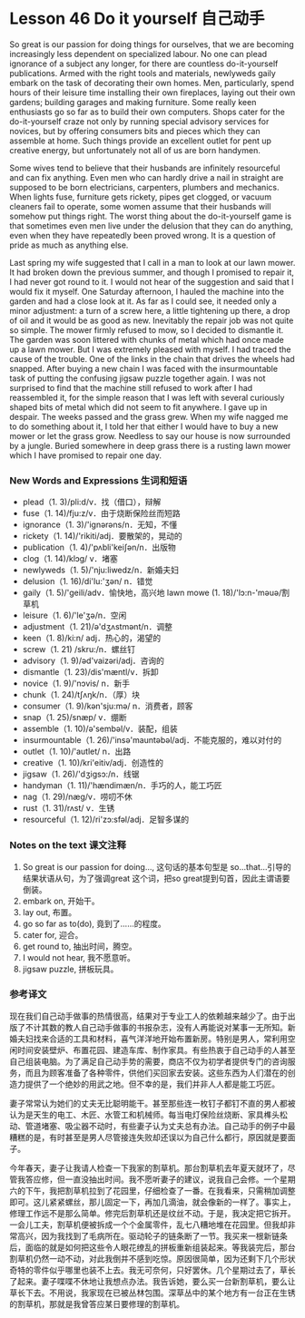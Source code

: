 # Lesson 46 Do it yourself 自己动手
So great is our passion for doing things for ourselves, that we are becoming increasingly less dependent on specialized labour. No one can plead ignorance of a subject any longer, for there are countless do-it-yourself publications. Armed with the right tools and materials, newlyweds gaily embark on the task of decorating their own homes. Men, particularly, spend hours of their leisure time installing their own fireplaces, laying out their own gardens; building garages and making furniture. Some really keen enthusiasts go so far as to build their own computers. Shops cater for the do-it-yourself craze not only by running special advisory services for novices, but by offering consumers bits and pieces which they can assemble at home. Such things provide an excellent outlet for pent up creative energy, but unfortunately not all of us are born handymen.

Some wives tend to believe that their husbands are infinitely resourceful and can fix anything. Even men who can hardly drive a nail in straight are supposed to be born electricians, carpenters, plumbers and mechanics. When lights fuse, furniture gets rickety, pipes get clogged, or vacuum cleaners fail to operate, some women assume that their husbands will somehow put things right. The worst thing about the do-it-yourself game is that sometimes even men live under the delusion that they can do anything, even when they have repeatedly been proved wrong. It is a question of pride as much as anything else.

Last spring my wife suggested that I call in a man to look at our lawn mower. It had broken down the previous summer, and though I promised to repair it, I had never got round to it. I would not hear of the suggestion and said that I would fix it myself. One Saturday afternoon, I hauled the machine into the garden and had a close look at it. As far as I could see, it needed only a minor adjustment: a turn of a screw here, a little tightening up there, a drop of oil and it would be as good as new. Inevitably the repair job was not quite so simple. The mower firmly refused to mow, so I decided to dismantle it. The garden was soon littered with chunks of metal which had once made up a lawn mower. But I was extremely pleased with myself. I had traced the cause of the trouble. One of the links in the chain that drives the wheels had snapped. After buying a new chain I was faced with the insurmountable task of putting the confusing jigsaw puzzle together again. I was not surprised to find that the machine still refused to work after I had reassembled it, for the simple reason that I was left with several curiously shaped bits of metal which did not seem to fit anywhere. I gave up in despair. The weeks passed and the grass grew. When my wife nagged me to do something about it, I told her that either I would have to buy a new mower or let the grass grow. Needless to say our house is now surrounded by a jungle. Buried somewhere in deep grass there is a rusting lawn mower which I have promised to repair one day.

### New Words and Expressions 生词和短语

* plead（1. 3)/pli:d/v．找（借口），辩解
* fuse（1. 14)/fju:z/v．由于烧断保险丝而短路
* ignorance（1. 3)/'ignərəns/n．无知，不懂
* rickety（1. 14)/'rikiti/adj．要散架的，晃动的
* publication（1. 4)/'pʌbli'keiʃən/n．出版物
* clog（1. 14)/klɔg/ v．堵塞
* newlyweds（1. 5)/'nju:liwedz/n．新婚夫妇
* delusion（1. 16)/di'lu:'ʒən/ n．错觉
* gaily（1. 5)/'geili/adv．愉快地，高兴地
	lawn mowe (1. 18)/'lɔ:n-'məuə/割草机
* leisure（1. 6)/'le'ʒə/n．空闲
* adjustment（1. 21)/ə'dʒʌstmənt/n．调整
* keen（1. 8)/ki:n/ adj．热心的，渴望的
* screw（1. 21) /skru:/n．螺丝钉
* advisory（1. 9)/əd'vaizəri/adj．咨询的
* dismantle（1. 23)/dis'mæntl/v．拆卸
* novice（1. 9)/'nɔvis/ n．新手
* chunk（1. 24)/tʃʌŋk/n．（厚）块
* consumer（1. 9)/kən'sju:mə/ n．消费者，顾客
* snap（1. 25)/snæp/ v．绷断
* assemble（1. 10)/ə'sembəl/v．装配，组装
* insurmountable（1. 26)/'insə'mauntəbəl/adj．不能克服的，难以对付的
* outlet（1. 10)/'autlet/ n．出路
* creative（1. 10)/kri'eitiv/adj．创造性的
* jigsaw（1. 26)/'dʒigsɔ:/n．线锯
* handyman（1. 11)/'hændimæn/n．手巧的人，能工巧匠
* nag（1. 29)/næg/v．唠叨不休
* rust（1. 31)/rʌst/ v．生锈
* resourceful（1. 12)/ri'zɔ:sfəl/adj．足智多谋的

### Notes on the text 课文注释

1. So great is our passion for doing…, 这句话的基本句型是 so…that…引导的结果状语从句，为了强调great 这个词，把so great提到句首，因此主谓语要倒装。
2. embark on, 开始干。
3. lay out, 布置。
4. go so far as to(do), 竟到了……的程度。
5. cater for, 迎合。
6. get round to, 抽出时间，腾空。
7. I would not hear, 我不愿意听。
8. jigsaw puzzle, 拼板玩具。

### 参考译文

现在我们自己动手做事的热情很高，结果对于专业工人的依赖越来越少了。由于出版了不计其数的教人自己动手做事的书报杂志，没有人再能说对某事一无所知。新婚夫妇找来合适的工具和材料，喜气洋洋地开始布置新房。特别是男人，常利用空闲时间安装壁炉、布置花园、建造车库、制作家具。有些热衷于自己动手的人甚至自己组装电脑。为了满足自己动手势的需要，商店不仅为初学者提供专门的咨询服务，而且为顾客准备了各种零件，供他们买回家去安装。这些东西为人们潜在的创造力提供了一个绝妙的用武之地。但不幸的是，我们并非人人都是能工巧匠。

妻子常常认为她们的丈夫无比聪明能干。甚至那些连一枚钉子都钉不直的男人都被认为是天生的电工、木匠、水管工和机械师。每当电灯保险丝烧断、家具榫头松动、管道堵塞、吸尘器不动时，有些妻子认为丈夫总有办法。自己动手的例子中最糟糕的是，有时甚至是男人尽管接连失败却还误以为自己什么都行，原因就是要面子。

今年春天，妻子让我请人检查一下我家的割草机。那台割草机去年夏天就环了，尽管我答应修，但一直没抽出时间。我不愿听妻子的建议，说我自己会修。一个星期六的下午，我把割草机拉到了花园里，仔细检查了一番。在我看来，只需稍加调整即可。这儿紧紧螺丝，那儿固定一下，再加几滴油，就会像新的一样了。事实上，修理工作远不是那么简单。修完后割草机还是纹丝不动。于是，我决定把它拆开。一会儿工夫，割草机便被拆成一个个金属零件，乱七八糟地堆在花园里。但我却非常高兴，因为我找到了毛病所在。驱动轮子的链条断了一节。我买来一根新链条后，面临的就是如何把这些令人眼花缭乱的拼板重新组装起来。等我装完后，那台割草机仍然一动不动，对此我倒并不感到吃惊。原因很简单，因为还剩下几个形状奇特的零件似乎哪里也装不上去。我无可奈何，只好罢休。几个星期过去了，草长了起来。妻子喋喋不休地让我想点办法。我告诉她，要么买一台新割草机，要么让草长下去。不用说，我家现在已被丛林包围。深草丛中的某个地方有一台正在生锈的割草机，那就是我曾答应某日要修理的割草机。

